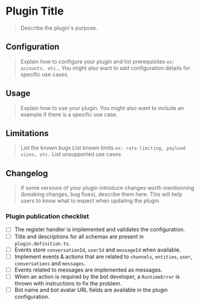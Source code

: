 # Plugin Title

> Describe the plugin's purpose.

## Configuration

> Explain how to configure your plugin and list prerequisites `ex: accounts, etc.`.
> You might also want to add configuration details for specific use cases.

## Usage

> Explain how to use your plugin.
> You might also want to include an example if there is a specific use case.

## Limitations

> List the known bugs
> List known limits `ex: rate-limiting, payload sizes, etc.`
> List unsupported use cases

## Changelog

> If some versions of your plugin introduce changes worth mentionning (breaking changes, bug fixes), describe them here. This will help users to know what to expect when updating the plugin.

### Plugin publication checklist

- [ ] The register handler is implemented and validates the configuration.
- [ ] Title and descriptions for all schemas are present in `plugin.definition.ts`.
- [ ] Events store `conversationId`, `userId` and `messageId` when available.
- [ ] Implement events & actions that are related to `channels`, `entities`, `user`, `conversations` and `messages`.
- [ ] Events related to messages are implemented as messages.
- [ ] When an action is required by the bot developer, a `RuntimeError` is thrown with instructions to fix the problem.
- [ ] Bot name and bot avatar URL fields are available in the plugin configuration.
